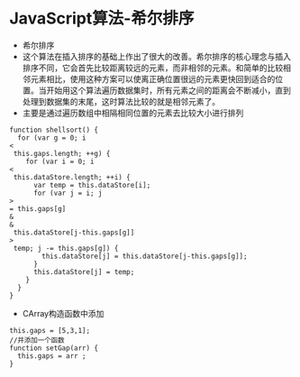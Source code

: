# JavaScript算法-希尔排序

* 希尔排序
* 这个算法在插入排序的基础上作出了很大的改善。希尔排序的核心理念与插入排序不同，它会首先比较距离较远的元素，而非相邻的元素。和简单的比较相邻元素相比，使用这种方案可以使离正确位置很远的元素更快回到适合的位置。当开始用这个算法遍历数据集时，所有元素之间的距离会不断减小，直到处理到数据集的末尾，这时算法比较的就是相邻元素了。
* 主要是通过遍历数组中相隔相同位置的元素去比较大小进行排列

```
function shellsort() {
  for (var g = 0; i 
<
 this.gaps.length; ++g) {
    for (var i = 0; i 
<
 this.dataStore.length; ++i) {
      var temp = this.dataStore[i];
      for (var j = i; j 
>
= this.gaps[g] 
&
&
 this.dataStore[j-this.gaps[g]] 
>
 temp; j -= this.gaps[g]) {
        this.dataStore[j] = this.dataStore[j-this.gaps[g]];
      }
      this.dataStore[j] = temp;
    }
  }
}
```

* CArray构造函数中添加

```
this.gaps = [5,3,1];
//并添加一个函数
function setGap(arr) {
  this.gaps = arr ;
}
```



